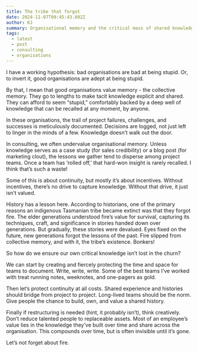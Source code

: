 ```yaml
---
title: The tribe that forgot
date: 2024-11-07T09:45:43.602Z
author: KJ
summary: Organisational memory and the critical mass of shared knowledge
tags:
  - latest
  - post
  - consulting
  - organisations
---
```


I have a working hypothesis: bad organisations are bad at being stupid. Or, to invert it, good organisations are adept at being stupid.

By that, I mean that good organisations value memory - the collective memory. They go to lengths to make tacit knowledge explicit and shared. They can afford to seem “stupid,” comfortably backed by a deep well of knowledge that can be recalled at any moment, by anyone.

In these organisations, the trail of project failures, challenges, and successes is meticulously documented. Decisions are logged, not just left to linger in the minds of a few. Knowledge doesn’t walk out the door.

In consulting, we often undervalue organisational memory. Unless knowledge serves as a case study (for sales credibility) or a blog post (for marketing clout), the lessons we gather tend to disperse among project teams. Once a team has ‘rolled off,’ that hard-won insight is rarely recalled. I think that’s such a waste!

Some of this is about continuity, but mostly it’s about incentives. Without incentives, there’s no drive to capture knowledge. Without that drive, it just isn’t valued.

History has a lesson here. According to historians, one of the primary reasons an indigenous Tasmanian tribe became extinct was that they forgot fire. The elder generations understood fire’s value for survival, capturing its techniques, craft, and significance in stories handed down over generations. But gradually, these stories were devalued. Eyes fixed on the future, new generations forgot the lessons of the past. Fire slipped from collective memory, and with it, the tribe’s existence. Bonkers!

So how do we ensure our own critical knowledge isn’t lost in the churn?

We can start by creating and fiercely protecting the time and space for teams to document. Write, write, write. Some of the best teams I’ve worked with treat running notes, weeknotes, and one-pagers as gold.

Then let’s protect continuity at all costs. Shared experience and histories should bridge from project to project. Long-lived teams should be the norm. Give people the chance to build, own, and value a shared history.

Finally if restructuring is needed (hint, it probably isn’t), think creatively. Don’t reduce talented people to replaceable assets. Most of an employee’s value lies in the knowledge they’ve built over time and share across the organisation. This compounds over time, but is often invisible until it’s gone.

Let’s not forget about fire.
